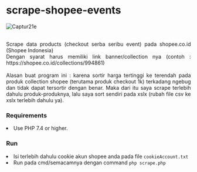<h1>scrape-shopee-events</h1>

![Captur21e](https://user-images.githubusercontent.com/74721722/147952044-588ad96a-5799-4393-9c34-ad49632f8a57.JPG)

<p align="justify">
<br>Scrape data products (checkout serba seribu event) pada shopee.co.id (Shopee Indonesia)<br>Dengan syarat harus memiliki link banner/collection nya (contoh : https://shopee.co.id/collections/994861)</br>
<br>Alasan buat program ini : karena sortir harga tertinggi ke terendah pada produk collection shopee (terutama produk checkout 1k) terkadang ngebug dan tidak dapat tersortir dengan benar. Maka dari itu saya scrape terlebih dahulu produk-produknya, lalu saya sort sendiri pada xslx (rubah file csv ke xslx terlebih dahulu ya).</br>
</p>
    
<h3>Requirements</h3>	
<li>Use PHP 7.4 or higher.</li>

<h3>Run</h3>
<li>Isi terlebih dahulu cookie akun shopee anda pada file <code>cookieAccount.txt</code></li>
<li>Run pada cmd/semacamnya dengan command <code>php scrape.php</code></li>
